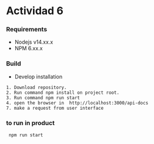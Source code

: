 # Actividad 6

### Requirements

- Nodejs v14.xx.x
- NPM 6.xx.x

### Build

- Develop installation

```
1. Download repository.
2. Run command npm install on project root.
3. Run command npm run start
4. open the browser in  http://localhost:3000/api-docs
7. make a request from user interface
```

### to run in product

```
 npm run start
```




